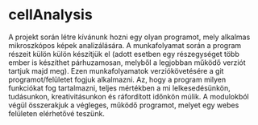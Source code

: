 # cellAnalysis
A projekt során létre kívánunk hozni egy olyan programot, mely alkalmas mikroszkópos képek analizálására.
A munkafolyamat során a program részeit külön külön készítjük el (adott esetben egy részegységet több ember is készíthet párhuzamosan, melyből a legjobban működő verziót tartjuk majd meg).
Ezen munkafolyamatok verziókövetésére a git programot/felületet fogjuk alkalmazni.
Az, hogy a program milyen funkciókat fog tartalmazni, teljes mértékben a mi lelkesedésünkön, tudásunkon, kreativitásunkon és ráfordított időnkön múlik.
A modulokból végül összerakjuk a végleges, működő programot, melyet egy webes felületen elérhetővé teszünk.

